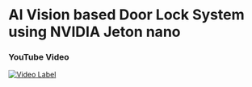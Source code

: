# AI Vision based Door Lock System using NVIDIA Jeton nano

### YouTube Video

[![Video Label](http://img.youtube.com/vi/MCyqEKgJDNA/0.jpg)](https://youtu.be/MCyqEKgJDNA)
